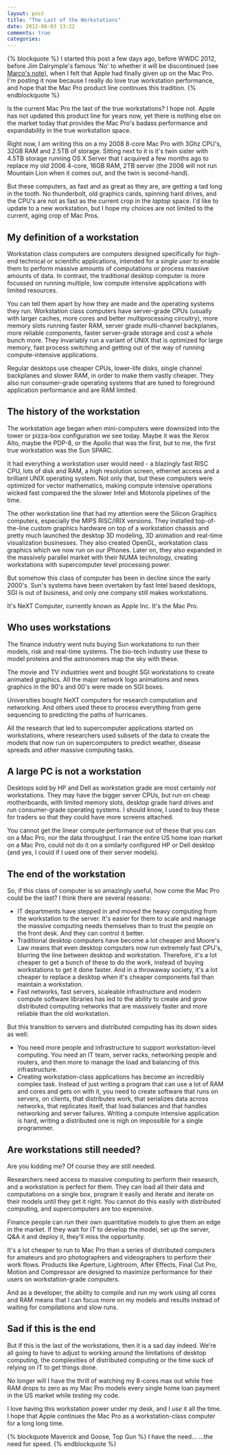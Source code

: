 ```yaml
---
layout: post
title: "The Last of the Workstations"
date: 2012-06-03 13:22
comments: true
categories: 
---
```


{% blockquote %}
I started this post a few days ago, before WWDC 2012, before Jim Dalrymple's famous 'No' to whether it will be discontinued (see <a href="http://www.marco.org/2012/05/30/amplified-9">Marco's note</a>), when I felt that Apple had finally given up on the Mac Pro. I'm posting it now because I really do love true workstation performance, and hope that the Mac Pro product line continues this tradition.
{% endblockquote %}

Is the current Mac Pro the last of the true workstations? I hope not. Apple has not updated this product line for years now, yet there is nothing else on the market today that provides the Mac Pro's badass performance and expandability in the true workstation space.

<!--more-->

Right now, I am writing this on a my 2008 8-core Mac Pro with 3Ghz CPU's, 32GB RAM and 2.5TB of storage. Sitting next to it is it's twin sister with 4.5TB storage running OS X Server that I acquired a few months ago to replace my old 2006 4-core, 16GB RAM, 2TB server (the 2006 will not run Mountain Lion when it comes out, and the twin is second-hand).

But these computers, as fast and as great as they are, are getting a tad long in the tooth. No thunderbolt, old graphics cards, spinning hard drives, and the CPU's are not as fast as the current crop in the *laptop* space. I'd like to update to a new workstation, but I hope my choices are not limited to the current, aging crop of Mac Pros.

## My definition of a workstation

Workstation class computers are computers designed specifically for high-end technical or scientific applications, intended for a *single user* to enable them to perform massive amounts of computations or process massive amounts of data.  In contrast, the traditional desktop computer is more focussed on running multiple, low compute intensive applications with limited resources.

You can tell them apart by how they are made and the operating systems they run. Workstation class computers have server-grade CPUs (usually with larger caches, more cores and better multiprocessing circuitry), more memory slots running faster RAM, server grade multi-channel backplanes, more reliable components, faster server-grade storage and cost a whole bunch more. They invariably run a variant of UNIX that is optimized for large memory, fast process switching and getting out of the way of running compute-intensive applications. 

Regular desktops use cheaper CPUs, lower-life disks, single channel backplanes and slower RAM, in order to make them vastly cheaper. They also run consumer-grade operating systems that are tuned to foreground application performance and are RAM limited.

## The history of the workstation

The workstation age began when mini-computers were downsized into the tower or pizza-box configuration we see today. Maybe it was the Xerox Alto, maybe the PDP-8, or the Apollo that was the first, but to me, the first true workstation was the Sun SPARC.

It had everything a workstation user would need - a blazingly fast RISC CPU, lots of disk and RAM, a high resolution screen, ethernet access and a brilliant UNIX operating system. Not only that, but these computers were optimized for vector mathematics, making compute intensive operations wicked fast compared the the slower Intel and Motorola pipelines of the time.

The other workstation line that had my attention were the Silicon Graphics computers, especially the MIPS RISC/IRIX versions. They installed top-of-the-line custom graphics hardware on top of a workstation chassis and pretty much launched the desktop 3D modeling, 3D animation and real-time visualization businesses. They also created OpenGL, workstation class graphics which we now run on our iPhones. Later on, they also expanded in the massively parallel market with their NUMA technology, creating workstations with supercomputer level processing power.

But somehow this class of computer has been in decline since the early 2000's. Sun's systems have been overtaken by fast Intel based desktops, SGI is out of business, and only one company still makes workstations.

It's NeXT Computer, currently known as Apple Inc. It's the Mac Pro.

## Who uses workstations

The finance industry went nuts buying Sun workstations to run their models, risk and real-time systems. The bio-tech industry use these to model proteins and the astronomers map the sky with these.

The movie and TV industries went and bought SGI workstations to create animated graphics. All the major network logo animations and news graphics in the 90's and 00's were made on SGI boxes.

Universities bought NeXT computers for research computation and networking.  And others used these to process everything from gene sequencing to predicting the paths of hurricanes.

All the research that led to supercomputer applications started on workstations, where researchers used subsets of the data to create the models that now run on supercomputers to predict weather, disease spreads and other massive computing tasks.

## A large PC is not a workstation

Desktops sold by HP and Dell as workstation grade are most certainly *not* workstations. They may have the bigger server CPUs, but run on cheap motherboards, with limited memory slots, desktop grade hard drives and run consumer-grade operating systems. I should know, I used to buy these for traders so that they could have more screens attached.

You cannot get the linear compute performance out of these that you can on a Mac Pro, nor the data throughput. I ran the entire US home loan market on a Mac Pro, could not do it on a similarly configured HP or Dell desktop (and yes, I could if I used one of their server models).

## The end of the workstation

So, if this class of computer is so amazingly useful, how come the Mac Pro could be the last? I think there are several reasons:

* IT departments have stepped in and moved the heavy computing from the workstation to the server. It's easier for them to scale and manage the massive computing needs themselves than to trust the people on the front desk. And they can control it better.
* Traditional desktop computers have become a lot cheaper and Moore's Law means that even desktop computers now run extremely fast CPU's, blurring the line between desktop and workstation. Therefore, it's a lot cheaper to get a bunch of these to do the work, instead of buying workstations to get it done faster. And in a throwaway society, it's a lot cheaper to replace a desktop when it's cheaper components fail than maintain a workstation.
* Fast networks, fast servers, scaleable infrastructure and modern compute software libraries has led to the ability to create and grow distributed computing networks that are massively faster and more reliable than the old workstation.

But this transition to servers and distributed computing has its down sides as well:

* You need more people and infrastructure to support workstation-level computing. You need an IT team, server racks, networking people and routers, and then more to manage the load and balancing of this infrastructure.
* Creating workstation-class applications has become an incredibly complex task. Instead of just writing a program that can use a lot of RAM and cores and gets on with it, you need to create software that runs on servers, on clients, that distributes work, that serializes data across networks, that replicates itself, that load balances and that handles networking and server failures. Writing a compute intensive application is hard, writing a distributed one is nigh on impossible for a single programmer.

## Are workstations still needed?

Are you kidding me? Of course they are still needed.

Researchers need access to massive computing to perform their research, and a workstation is perfect for them. They can load all their data and computations on a single box, program it easily and iterate and iterate on their models until they get it right. You cannot do this easily with distributed computing, and supercomputers are too expensive.

Finance people can run their own quantitative models to give them an edge in the market. If they wait for IT to develop the model, set up the server, Q&A it and deploy it, they'll miss the opportunity.

It's a lot cheaper to run to Mac Pro than a series of distributed computers for amateurs and pro photographers and videographers to perform their work flows. Products like Aperture, Lightroom, After Effects, Final Cut Pro, Motion and Compressor are designed to maximize performance for their users on workstation-grade computers.

And as a developer, the ability to compile and run my work using all cores and RAM means that I can focus more on my models and results instead of waiting for compilations and slow runs.

## Sad if this is the end

But if this is the last of the workstations, then it is a sad day indeed. We're all going to have to adjust to working around the limitations of desktop computing, the complexities of distributed computing or the time suck of relying on IT to get things done.

No longer will I have the thrill of watching my 8-cores max out while free RAM drops to zero as my Mac Pro models every single home loan payment in the US market while *testing* my code.

I love having this workstation power under my desk, and I *use* it all the time. I hope that Apple continues the Mac Pro as a workstation-class computer for a long long time.

{% blockquote Maverick and Goose, Top Gun %}
I have the need...
...the need for speed.
{% endblockquote %}
